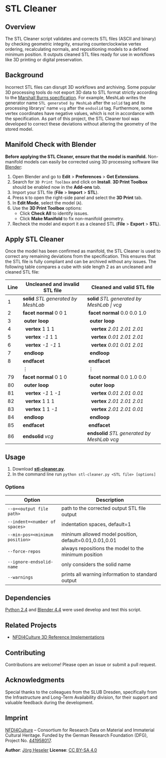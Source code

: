 # STL Cleaner

## Overview

The STL Cleaner script validates and corrects STL files (ASCII and binary) by checking geometric integrity, ensuring counterclockwise vertex ordering, recalculating normals, and repositioning models to a defined minimum position. It outputs cleaned STL files ready for use in workflows like 3D printing or digital preservation.

## Background

Incorrect STL files can disrupt 3D workflows and archiving. Some popular 3D processing tools do not export 3D data to STL format strictly according to the [Marshall Burns specification](https://www.fabbers.com/tech/STL_Format). For example, MeshLab writes the generator name `STL generated by MeshLab` after the `solid` tag and its processing librarys' name `vcg` after the `endsolid` tag. Furthermore, some vertex coordinates have negative values, which is not in accordance with the specification.
As part of this project, the STL Cleaner tool was developed to correct these deviations without altering the geometry of the stored model.

## Manifold Check with Blender

**Before applying the STL Cleaner, ensure that the model is manifold.** Non-manifold models can easily be corrected using 3D processing software like [Blender](https://www.blender.org/):

1. Open Blender and go to **Edit** > **Preferences** > **Get Extensions**.
2. Search for `3D Print Toolbox` and click on **Install**. **3D Print Toolbox** should be enabled now in the **Add-ons** tab.
3. Import your STL file (**File** > **Import** > **STL**).
4. Press `N` to open the right-side panel and select the **3D Print** tab.
5. In **Edit Mode**, select the model (`A`).
6. Use the **3D Print Toolbox** options:
   - Click **Check All** to identify issues.
   - Click **Make Manifold** to fix non-manifold geometry.
7. Recheck the model and export it as a cleaned STL (**File** > **Export** > **STL**).

## Apply STL Cleaner

Once the model has been confirmed as manifold, the STL Cleaner is used to correct any remaining deviations from the specification. This ensures that the STL file is fully compliant and can be archived without any issues.
The following table compares a cube with side length 2 as an uncleaned and cleaned STL file:

| Line | Uncleaned and invalid STL file       | Cleaned and valid STL file                    |
| ---- | ------------------------------------ | --------------------------------------------- |
| 1    | **solid** _STL generated by MeshLab_ | **solid** _STL generated by MeshLab \| vcg_   |
| 2    | **facet normal** 0 0 1               | &nbsp;**facet normal** 0.0 0.0 1.0            |
| 3    | &nbsp;**outer loop**                 | &nbsp;&nbsp;**outer loop**                    |
| 4    | &nbsp;&nbsp;**vertex** 1 1 1         | &nbsp;&nbsp;&nbsp;**vertex** _2.01 2.01 2.01_ |
| 5    | &nbsp;&nbsp;**vertex** _-1_ 1 1      | &nbsp;&nbsp;&nbsp;**vertex** _0.01 2.01 2.01_ |
| 6    | &nbsp;&nbsp;**vertex** _-1 -1_ 1     | &nbsp;&nbsp;&nbsp;**vertex** _0.01 0.01 2.01_ |
| 7    | &nbsp;**endloop**                    | &nbsp;&nbsp;**endloop**                       |
| 8    | **endfacet**                         | &nbsp;**endfacet**                            |
|      | ⋮                                    | &nbsp;⋮                                       |
| 79   | **facet normal** 0 1 0               | &nbsp;**facet normal** 0.0 1.0 0.0            |
| 80   | &nbsp;**outer loop**                 | &nbsp;&nbsp;**outer loop**                    |
| 81   | &nbsp;&nbsp;**vertex** _-1_ 1 _-1_   | &nbsp;&nbsp;&nbsp;**vertex** _0.01 2.01 0.01_ |
| 82   | &nbsp;&nbsp;**vertex** 1 1 1         | &nbsp;&nbsp;&nbsp;**vertex** _2.01 2.01 2.01_ |
| 83   | &nbsp;&nbsp;**vertex** 1 1 _-1_      | &nbsp;&nbsp;&nbsp;**vertex** _2.01 2.01 0.01_ |
| 84   | &nbsp;**endloop**                    | &nbsp;&nbsp;**endloop**                       |
| 85   | **endfacet**                         | &nbsp;**endfacet**                            |
| 86   | **endsolid** _vcg_                   | **endsolid** _STL generated by MeshLab vcg_   |

## Usage

1. Download [**stl-cleaner.py**](./src/stl-cleaner.py).
2. In the command line run `python stl-cleaner.py <STL file> [options]`

### Options

| Option                         | Description                                            |
| ------------------------------ | ------------------------------------------------------ |
| `--o=<output file path>`       | path to the corrected output STL file output           |
| `--indent=<number of spaces>`  | indentation spaces, default=1                          |
| `--min-pos=<minimum position>` | mininum allowed model position, default=0.01,0.01,0.01 |
| `--force-repos`                | always repositions the model to the minimum position   |
| `--ignore-endsolid-name`       | only considers the solid name                          |
| `--warnings`                   | prints all warning information to standard output      |

## Dependencies

[Python 2.4](https://www.python.org/download/releases/2.4/) and [Blender 4.4](https://www.blender.org/download/releases/4-4/) were used develop and test this script.

## Related Projects

- [NFDI4Culture 3D Reference Implementations](https://github.com/JoergHeseler/nfdi4culture-3d-reference-implementations)

## Contributing

Contributions are welcome! Please open an issue or submit a pull request.

## Acknowledgments

Special thanks to the colleagues from the SLUB Dresden, specifically from the Infrastructure and Long-Term Availability division, for their support and valuable feedback during the development.

## Imprint

[NFDI4Culture](https://nfdi4culture.de/) – Consortium for Research Data on Material and Immaterial Cultural Heritage.
Funded by the German Research Foundation (DFG), Project No. [441958017](https://gepris.dfg.de/gepris/projekt/441958017).

**Author**: [Jörg Heseler](https://orcid.org/0000-0002-1497-627X)
**License**: [CC BY-SA 4.0](https://creativecommons.org/licenses/by-sa/4.0/)
